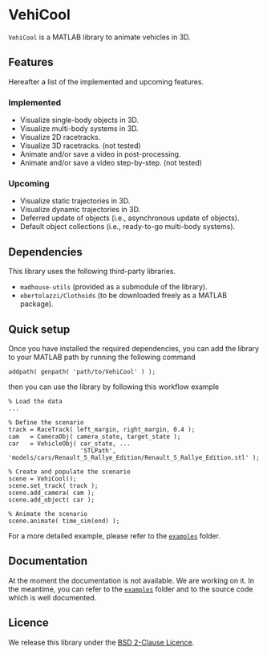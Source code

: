# VehiCool

`VehiCool` is a MATLAB library to animate vehicles in 3D.

## Features

Hereafter a list of the implemented and upcoming features.

### Implemented

- Visualize single-body objects in 3D.
- Visualize multi-body systems in 3D.
- Visualize 2D racetracks.
- Visualize 3D racetracks. (not tested)
- Animate and/or save a video in post-processing.
- Animate and/or save a video step-by-step. (not tested)

### Upcoming

- Visualize static trajectories in 3D.
- Visualize dynamic trajectories in 3D.
- Deferred update of objects (i.e., asynchronous update of objects).
- Default object collections (i.e., ready-to-go multi-body systems).

## Dependencies

This library uses the following third-party libraries.

- `madhouse-utils` (provided as a submodule of the library).
- `ebertolazzi/Clothoids` (to be downloaded freely as a MATLAB package).

## Quick setup

Once you have installed the required dependencies, you can add the library to your MATLAB path by running the following command

```
addpath( genpath( 'path/to/VehiCool' ) );
```

then you can use the library by following this workflow example

```
% Load the data
...

% Define the scenario
track = RaceTrack( left_margin, right_margin, 0.4 );
cam   = CameraObj( camera_state, target_state );
car   = VehicleObj( car_state, ...
                    'STLPath', 'models/cars/Renault_5_Rallye_Edition/Renault_5_Rallye_Edition.stl' );

% Create and populate the scenario
scene = VehiCool();
scene.set_track( track );
scene.add_camera( cam );
scene.add_object( car );

% Animate the scenario
scene.animate( time_sim(end) );
```

For a more detailed example, please refer to the [`examples`](examples/README.md) folder.

## Documentation

At the moment the documentation is not available. We are working on it. In the meantime, you can refer to the [`examples`](examples/README.md) folder and to the source code which is well documented.

## Licence

We release this library under the [BSD 2-Clause Licence](LICENSE).

